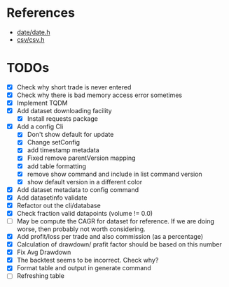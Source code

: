 # References
- [date/date.h](https://stackoverflow.com/questions/21021388/how-to-parse-a-date-string-into-a-c11-stdchrono-time-point-or-similar)
- [csv/csv.h](https://github.com/ben-strasser/fast-cpp-csv-parser)


# TODOs
- [x] Check why short trade is never entered
- [x] Check why there is bad memory access error sometimes
- [x] Implement TQDM
- [x] Add dataset downloading facility
  - [x] Install requests package
- [x] Add a config Cli
  - [x] Don't show default for update 
  - [x] Change setConfig
  - [x] add timestamp metadata
  - [x] Fixed remove parentVersion mapping
  - [x] add table formatting
  - [x] remove show command and include in list command version
  - [x] show default version in a different color
- [x] Add dataset metadata to config command
- [x] Add datasetinfo validate
- [x] Refactor out the cli/database
- [x] Check fraction valid datapoints (volume != 0.0)
- [ ] May be compute the CAGR for dataset for reference. If we are doing worse, then probably not worth considering.
- [x] Add profit/loss per trade and also commission (as a percentage)
- [x] Calculation of drawdown/ prafit factor should be based on this number
- [x] Fix Avg Drawdown
- [x] The backtest seems to be incorrect. Check why?
- [x] Format table and output in generate command
- [ ] Refreshing table